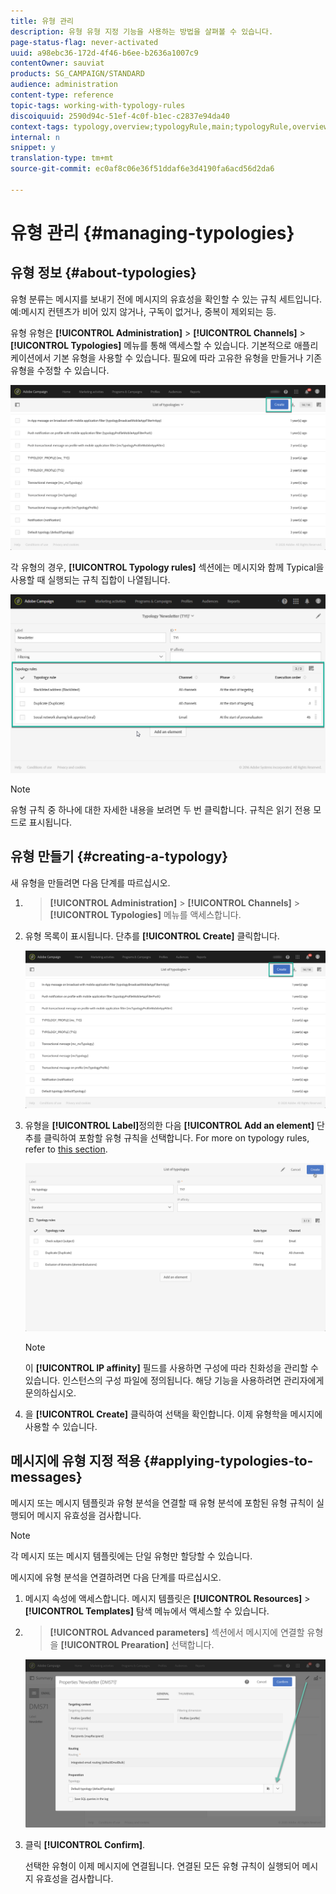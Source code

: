 ```yaml
---
title: 유형 관리
description: 유형 유형 지정 기능을 사용하는 방법을 살펴볼 수 있습니다.
page-status-flag: never-activated
uuid: a98ebc36-172d-4f46-b6ee-b2636a1007c9
contentOwner: sauviat
products: SG_CAMPAIGN/STANDARD
audience: administration
content-type: reference
topic-tags: working-with-typology-rules
discoiquuid: 2590d94c-51ef-4c0f-b1ec-c2837e94da40
context-tags: typology,overview;typologyRule,main;typologyRule,overview
internal: n
snippet: y
translation-type: tm+mt
source-git-commit: ec0af8c06e36f51ddaf6e3d4190fa6acd56d2da6

---
```



# 유형 관리 {#managing-typologies}

## 유형 정보 {#about-typologies}

유형 분류는 메시지를 보내기 전에 메시지의 유효성을 확인할 수 있는 규칙 세트입니다. 예:메시지 컨텐츠가 비어 있지 않거나, 구독이 없거나, 중복이 제외되는 등.

유형 유형은 **[!UICONTROL Administration]** > **[!UICONTROL Channels]** > **[!UICONTROL Typologies]** 메뉴를 통해 액세스할 수 있습니다. 기본적으로 애플리케이션에서 기본 유형을 사용할 수 있습니다. 필요에 따라 고유한 유형을 만들거나 기존 유형을 수정할 수 있습니다.

![](assets/typologies-list.png)

각 유형의 경우, **[!UICONTROL Typology rules]** 섹션에는 메시지와 함께 Typical을 사용할 때 실행되는 규칙 집합이 나열됩니다.

![](assets/typology_typo-rule-list.png)

>[!NOTE]
>
>유형 규칙 중 하나에 대한 자세한 내용을 보려면 두 번 클릭합니다. 규칙은 읽기 전용 모드로 표시됩니다.

## 유형 만들기 {#creating-a-typology}

새 유형을 만들려면 다음 단계를 따르십시오.

1. > **[!UICONTROL Administration]** > **[!UICONTROL Channels]** > **[!UICONTROL Typologies]** 메뉴를 액세스합니다.

1. 유형 목록이 표시됩니다. 단추를 **[!UICONTROL Create]** 클릭합니다.

   ![](assets/typologies-list.png)

1. 유형을 **[!UICONTROL Label]**&#x200B;정의한 다음 **[!UICONTROL Add an element]** 단추를 클릭하여 포함할 유형 규칙을 선택합니다. For more on typology rules, refer to [this section](../../sending/using/managing-typology-rules.md).

   ![](assets/typology_addrules.png)

   >[!NOTE]
   >
   >이 **[!UICONTROL IP affinity]** 필드를 사용하면 구성에 따라 친화성을 관리할 수 있습니다. 인스턴스의 구성 파일에 정의됩니다. 해당 기능을 사용하려면 관리자에게 문의하십시오.

1. 을 **[!UICONTROL Create]** 클릭하여 선택을 확인합니다. 이제 유형학을 메시지에 사용할 수 있습니다.

## 메시지에 유형 지정 적용 {#applying-typologies-to-messages}

메시지 또는 메시지 템플릿과 유형 분석을 연결할 때 유형 분석에 포함된 유형 규칙이 실행되어 메시지 유효성을 검사합니다.

>[!NOTE]
>
>각 메시지 또는 메시지 템플릿에는 단일 유형만 할당할 수 있습니다.

메시지에 유형 분석을 연결하려면 다음 단계를 따르십시오.

1. 메시지 속성에 액세스합니다. 메시지 템플릿은 **[!UICONTROL Resources]** > **[!UICONTROL Templates]** 탐색 메뉴에서 액세스할 수 있습니다.

1. > **[!UICONTROL Advanced parameters]** 섹션에서 메시지에 연결할 유형을 **[!UICONTROL Prearation]** 선택합니다.

   ![](assets/typology_message.png)

1. 클릭 **[!UICONTROL Confirm]**.

   선택한 유형이 이제 메시지에 연결됩니다. 연결된 모든 유형 규칙이 실행되어 메시지 유효성을 검사합니다.
